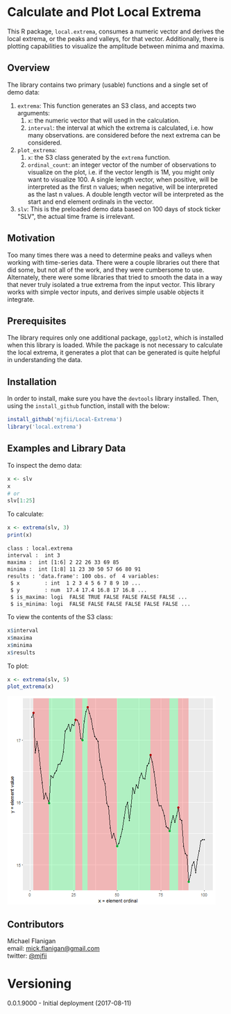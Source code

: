 # Calculate and Plot Local Extrema

This R package, `local.extrema`, consumes a numeric vector and derives the local extrema, or the peaks and valleys, for that vector.  Additionally, there is plotting capabilities to visualize the amplitude between minima and maxima.

## Overview 
The library contains two primary (usable) functions and a single set of demo data:
1. `extrema`: This function generates an S3 class, and accepts two arguments:
	1. `x`: the numeric vector that will used in the calculation.
	2. `interval`: the interval at which the extrema is calculated, i.e. how many observations. are considered before the next extrema can be considered.
2. `plot_extrema`:
	1. `x`: the S3 class generated by the `extrema` function.
	2. `ordinal_count`: an integer vector of the number of observations to visualize on the plot, i.e. if the vector length is 1M, you might only want to visualize 100.  A single length vector, when positive, will be interpreted as the first n values; when negative, will be interpreted as the last n values.  A double length vector will be interpreted as the start and end element ordinals in the vector.
3. `slv`: This is the preloaded demo data based on 100 days of stock ticker "SLV", the actual time frame is irrelevant.

## Motivation
Too many times there was a need to determine peaks and valleys when working with time-series data.  There were a couple libraries out there that did some, but not all of the work, and they were cumbersome to use.  Alternately, there were some libraries that tried to smooth the data in a way that never truly isolated a true extrema from the input vector.  This library works with simple vector inputs, and derives simple usable objects it integrate.

## Prerequisites
The library requires only one additional package, `ggplot2`, which is installed when this library is loaded.  While the package is not necessary to calculate the local extrema, it generates a plot that can be generated is quite helpful in understanding the data.

## Installation
In order to install, make sure you have the `devtools` library installed.  Then, using the `install_github` function, install with the below:

```r
install_github('mjfii/Local-Extrema')
library('local.extrema')
```

## Examples and Library Data
To inspect the demo data:
```r
x <- slv
x
# or
slv[1:25]
```

To calculate:
```r
x <- extrema(slv, 3)
print(x)
```
```
class : local.extrema
interval :  int 3
maxima :  int [1:6] 2 22 26 33 69 85
minima :  int [1:8] 11 23 30 50 57 66 80 91
results : 'data.frame':	100 obs. of  4 variables:
 $ x        : int  1 2 3 4 5 6 7 8 9 10 ...
 $ y        : num  17.4 17.4 16.8 17 16.8 ...
 $ is_maxima: logi  FALSE TRUE FALSE FALSE FALSE FALSE ...
 $ is_minima: logi  FALSE FALSE FALSE FALSE FALSE FALSE ...
```
To view the contents of the S3 class:
```r
x$interval
x$maxima
x$minima
x$results
```

To plot:
```r
x <- extrema(slv, 5)
plot_extrema(x)
```
![SLV Ticker with an interval of 5](https://raw.githubusercontent.com/mjfii/Local-Extrema/master/images/slv_i5.png)
## Contributors

Michael Flanigan  
 email: [mick.flanigan@gmail.com](mick.flanigan@gmail.com)  
 twitter: [@mjfii](https://twitter.com/mjfii)  

# Versioning

0.0.1.9000 - Initial deployment (2017-08-11)